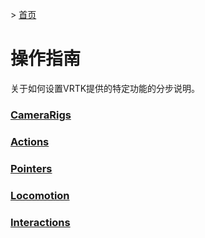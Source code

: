 &gt; [首页](../../README.md)

# 操作指南

关于如何设置VRTK提供的特定功能的分步说明。

### [CameraRigs](CameraRigs/README.md)
### [Actions](Actions/README.md)
### [Pointers](Pointers/README.md)
### [Locomotion](Locomotion/README.md)
### [Interactions](Interactions/README.md)

